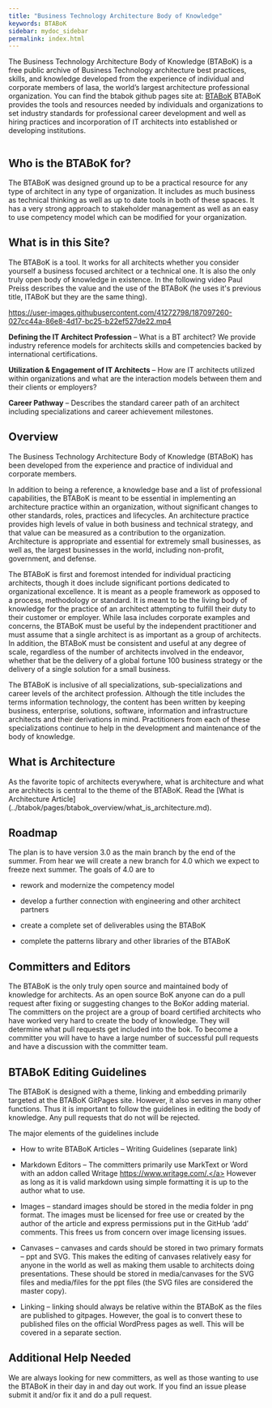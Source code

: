 ```yaml
---
title: "Business Technology Architecture Body of Knowledge"
keywords: BTABoK
sidebar: mydoc_sidebar
permalink: index.html
---
```


<body>

<p>
The Business Technology Architecture Body of Knowledge (BTABoK) is a free public archive of Business Technology architecture best practices, skills, and knowledge developed from the experience of individual and corporate members of Iasa, the world’s largest architecture professional organization.
You can find the btabok github pages site at: <a href="https://iasa-global.github.io/btabok/">BTABoK</a>
BTABoK provides the tools and resources needed by individuals and organizations to set industry standards for professional career development and well as hiring practices and incorporation of IT architects into established or developing institutions. 
</p>

<map name="rage_image_map">
    <area shape="rect" href="https://iasa-global.github.io/btabok/ecosystem.html" coords="45,199,95,261" alt="" target="_blank">
    <area shape="rect" href="https://iasa-global.github.io/btabok/engagement.html" coords="101,134,155,180" alt="" target="_blank">
    <area shape="rect" href="https://iasa-global.github.io/btabok/journey.html" coords="175,78,222,127" alt="" target="_blank">
    <area shape="rect" href="https://iasa-global.github.io/btabok/innovate.html" coords="322,30,381,78" alt="" target="_blank">
    <area shape="rect" href="https://iasa-global.github.io/btabok/strategy.html" coords="464,59,496,97" alt="" target="_blank">
    <area shape="rect" href="https://iasa-global.github.io/btabok/agility.html" coords="528,101,569,148" alt="" target="_blank">
    <area shape="rect" href="https://iasa-global.github.io/btabok/business_models.html" coords="597,176,639,229" alt="" target="_blank">
    <area shape="rect" href="https://iasa-global.github.io/btabok/business_capabilities.html" coords="622,261,674,304" alt="" target="_blank">
    <area shape="rect" href="https://iasa-global.github.io/btabok/transform.html" coords="619,334,684,370" alt="" target="_blank">
    <area shape="rect" href="https://iasa-global.github.io/btabok/culture.html" coords="605,440,648,497" alt="" target="_blank">
    <area shape="rect" href="https://iasa-global.github.io/btabok/mindset.html" coords="546,537,577,583" alt="" target="_blank">
    <area shape="rect" href="https://iasa-global.github.io/btabok/collaboration.html" coords="428,612,475,654" alt="" target="_blank">
    <area shape="rect" href="https://iasa-global.github.io/btabok/utilize.html" coords="326,631,379,678" alt="" target="_blank">
    <area shape="rect" href="https://iasa-global.github.io/btabok/automation.html" coords="224,601,267,646" alt="" target="_blank">
    <area shape="rect" href="https://iasa-global.github.io/btabok/safety_liability.html" coords="142,550,171,611" alt="" target="_blank">
    <area shape="rect" href="https://iasa-global.github.io/btabok/velocity.html" coords="87,501,122,546" alt="" target="_blank">
    <area shape="rect" href="https://iasa-global.github.io/btabok/simplicity.html" coords="57,426,96,467" alt="" target="_blank">
    <area shape="rect" href="https://iasa-global.github.io/btabok/measures.html" coords="23,334,81,368" alt="" target="_blank">
    <area shape="rect" href="https://iasa-global.github.io/btabok/services.html" coords="414,126,441,164" alt="" target="_blank">
    <area shape="rect" href="https://iasa-global.github.io/btabok/assignment.html" coords="460,150,502,175" alt="" target="_blank">
    <area shape="rect" href="https://iasa-global.github.io/btabok/architecture_lifecycle.html" coords="506,183,535,230" alt="" target="_blank">
    <area shape="rect" href="https://iasa-global.github.io/btabok/decisions.html" coords="546,240,572,273" alt="" target="_blank">
    <area shape="rect" href="https://iasa-global.github.io/btabok/design.html" coords="556,292,586,331" alt="" target="_blank">
    <area shape="rect" href="https://iasa-global.github.io/btabok/architecture_pattern_repository.html" coords="552,351,582,391" alt="" target="_blank">
    <area shape="rect" href="https://iasa-global.github.io/btabok/stakeholders.html" coords="537,420,575,454" alt="" target="_blank">
    <area shape="rect" href="https://iasa-global.github.io/btabok/requirements.html" coords="490,480,527,519" alt="" target="_blank">
    <area shape="rect" href="https://iasa-global.github.io/btabok/views.html" coords="442,525,469,567" alt="" target="_blank">
    <area shape="rect" href="https://iasa-global.github.io/btabok/quality_attributes.html" coords="372,546,404,596" alt="" target="_blank">
    <area shape="rect" href="https://iasa-global.github.io/btabok/deliverables.html" coords="298,556,330,592" alt="" target="_blank">
    <area shape="rect" href="https://iasa-global.github.io/btabok/legacy_modernization.html" coords="234,522,260,565" alt="" target="_blank">
    <area shape="rect" href="https://iasa-global.github.io/btabok/repository.html" coords="181,490,206,521" alt="" target="_blank">
    <area shape="rect" href="https://iasa-global.github.io/btabok/architecture_tools.html" coords="139,437,169,479" alt="" target="_blank">
    <area shape="rect" href="https://iasa-global.github.io/btabok/quality_assurance.html" coords="112,368,148,413" alt="" target="_blank">
    <area shape="rect" href="https://iasa-global.github.io/btabok/governance_em.html" coords="115,294,149,330" alt="" target="_blank">
    <area shape="rect" href="https://iasa-global.github.io/btabok/product_project.html" coords="138,228,166,265" alt="" target="_blank">
    <area shape="rect" href="https://iasa-global.github.io/btabok/roadmap.html" coords="178,178,204,213" alt="" target="_blank">
    <area shape="rect" href="https://iasa-global.github.io/btabok/experiments.html" coords="234,134,263,176" alt="" target="_blank">
    <area shape="rect" href="https://iasa-global.github.io/btabok/objectives.html" coords="422,210,454,245" alt="" target="_blank">
    <area shape="rect" href="https://iasa-global.github.io/btabok/technical_debt.html" coords="467,258,498,298" alt="" target="_blank">
    <area shape="rect" href="https://iasa-global.github.io/btabok/investment_planning.html" coords="484,324,520,372" alt="" target="_blank">
    <area shape="rect" href="https://iasa-global.github.io/btabok/scope_context.html" coords="471,396,500,436" alt="" target="_blank">
    <area shape="rect" href="https://iasa-global.github.io/btabok/structural_complexity.html" coords="431,447,461,487" alt="" target="_blank">
    <area shape="rect" href="https://iasa-global.github.io/btabok/coverage.html" coords="372,482,396,518" alt="" target="_blank">
    <area shape="rect" href="https://iasa-global.github.io/btabok/principles.html" coords="305,479,332,519" alt="" target="_blank">
    <area shape="rect" href="https://iasa-global.github.io/btabok/analysis.html" coords="250,449,275,494" alt="" target="_blank">
    <area shape="rect" href="https://iasa-global.github.io/btabok/value_streams.html" coords="209,394,234,448" alt="" target="_blank">
    <area shape="rect" href="https://iasa-global.github.io/btabok/benefits_realization.html" coords="191,329,223,383" alt="" target="_blank">
    <area shape="rect" href="https://iasa-global.github.io/btabok/value_methods.html" coords="207,266,234,308" alt="" target="_blank">
    <area shape="rect" href="https://iasa-global.github.io/btabok/risk_methods.html" coords="243,219,268,257" alt="" target="_blank">
    <area shape="rect" href="https://iasa-global.github.io/btabok/extended_team.html" coords="416,300,447,340" alt="" target="_blank">
    <area shape="rect" href="https://iasa-global.github.io/btabok/organization.html" coords="411,371,445,406" alt="" target="_blank">
    <area shape="rect" href="https://iasa-global.github.io/btabok/roles.html" coords="373,421,399,452" alt="" target="_blank">
    <area shape="rect" href="https://iasa-global.github.io/btabok/competency.html" coords="299,412,329,446" alt="" target="_blank">
    <area shape="rect" href="https://iasa-global.github.io/btabok/job_description.html" coords="254,348,287,391" alt="" target="_blank">
    <area shape="rect" href="https://iasa-global.github.io/btabok/community.html" coords="259,293,291,318" alt="" target="_blank">
    <area shape="rect" href="https://iasa-global.github.io/btabok/architecture_practice.html" coords="327,323,380,374" alt="" target="_blank">

</map>
<img src="images/BTABoK_map.png" alt="" usemap="#rage_image_map">

<h2>Who is the BTABoK for?</h2>

<p>
The BTABoK was designed ground up to be a practical resource for any type of architect in any type of organization. It includes as much business as technical thinking as well as up to date tools in both of these spaces. It has a very strong approach to stakeholder management as well as an easy to use competency model which can be modified for your organization.
</p>

<h2>What is in this Site?</h2>

<p>
The BTABoK is a tool. It works for all architects whether you consider yourself a business focused architect or a technical one. It is also the only truly open body of knowledge in existence. In the following video Paul Preiss describes the value and the use of the BTABoK (he uses it's previous title, ITABoK but they are the same thing).

https://user-images.githubusercontent.com/41272798/187097260-027cc44a-86e8-4d17-bc25-b22ef527de22.mp4

**Defining the IT Architect Profession** – What is a BT architect? We provide industry reference models for architects skills and competencies backed by international certifications.

**Utilization & Engagement of IT Architects** – How are IT architects utilized within organizations and what are the interaction models between them and their clients or employers?

**Career Pathway** – Describes the standard career path of an architect including specializations and career achievement milestones.

</p>

<h2>Overview</h2>

<p>
The Business Technology Architecture Body of Knowledge (BTABoK) has been developed from the experience and practice of individual and corporate members.

In addition to being a reference, a knowledge base and a list of professional capabilities, the BTABoK is meant to be essential in implementing an architecture practice within an organization, without significant changes to other standards, roles, practices and lifecycles. An architecture practice provides high levels of value in both business and technical strategy, and that value can be measured as a contribution to the organization. Architecture is appropriate and essential for extremely small businesses, as well as, the largest businesses in the world, including non-profit, government, and defense.

The BTABoK is first and foremost intended for individual practicing architects, though it does include significant portions dedicated to organizational excellence. It is meant as a people framework as opposed to a process, methodology or standard. It is meant to be the living body of knowledge for the practice of an architect attempting to fulfill their duty to their customer or employer. While Iasa includes corporate examples and concerns, the BTABoK must be useful by the independent practitioner and must assume that a single architect is as important as a group of architects. In addition, the BTABoK must be consistent and useful at any degree of scale, regardless of the number of architects involved in the endeavor, whether that be the delivery of a global fortune 100 business strategy or the delivery of a single solution for a small business.

The BTABoK is inclusive of all specializations, sub-specializations and career levels of the architect profession. Although the title includes the terms information technology, the content has been written by keeping business, enterprise, solutions, software, information and infrastructure architects and their derivations in mind. Practitioners from each of these specializations continue to help in the development and maintenance of the body of knowledge.

</p>

<h2>What is Architecture</h2>

<p>
As the favorite topic of architects everywhere, what is architecture and what are architects is central to the theme of the BTABoK. Read the [What is Architecture Article](../btabok/pages/btabok_overview/what_is_architecture.md).
</p>

<h2>Roadmap</h2>

<p>
The plan is to have version 3.0 as the main branch by the end of the summer. From hear we will create a new branch for 4.0 which we expect to freeze next summer. The goals of 4.0 are to

- rework and modernize the competency model
- develop a further connection with engineering and other architect partners
- create a complete set of deliverables using the BTABoK
- complete the patterns library and other libraries of the BTABoK
  
  </p>

<h2>Committers and Editors</h2>

<p>
The BTABoK is the only truly open source and maintained body of knowledge for architects. As an open source BoK anyone can do a pull request after fixing or suggesting changes to the BoKor adding material. The committers on the project are a group of board certified architects who have worked very hard to create the body of knowledge. They will determine what pull requests get included into the bok. To become a committer you will have to have a large number of successful pull requests and have a discussion with the committer team.
</p>

<h2>BTABoK Editing Guidelines</h2>
<p>
The BTABoK is designed with a theme, linking and embedding primarily targeted at the BTABoK GitPages site. However, it also serves in many other functions. Thus it is important to follow the guidelines in editing the body of knowledge. Any pull requests that do not will be rejected.

The major elements of the guidelines include

- How to write BTABoK Articles – Writing Guidelines (separate link)
- Markdown Editors – The committers primarily use MarkText or Word with an addon called Writage <a href="https://www.writage.com/"> https://www.writage.com/.</a> However as long as it is valid markdown using simple formatting it is up to the author what to use.
- Images – standard images should be stored in the media folder in png format. The images must be licensed for free use or created by the author of the article and express permissions put in the GitHub ‘add’ comments. This frees us from concern over image licensing issues.
- Canvases – canvases and cards should be stored in two primary formats – ppt and SVG. This makes the editing of canvases relatively easy for anyone in the world as well as making them usable to architects doing presentations. These should be stored in media/canvases for the SVG files and media/files for the ppt files (the SVG files are considered the master copy).
- Linking – linking should always be relative within the BTABoK as the files are published to gitpages. However, the goal is to convert these to published files on the official WordPress pages as well. This will be covered in a separate section.
  
  </p>

<h2>Additional Help Needed</h2>
<p>
We are always looking for new committers, as well as those wanting to use the BTABoK in their day in and day out work. If you find an issue please submit it and/or fix it and do a pull request. 
</p>

<script src="js/imageMapResizer.js"></script>

</body>

